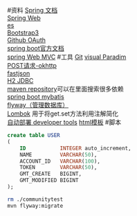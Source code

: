 #资料
[Spring 文档](https://spring.io/guides/)  
[Spring Web](https://spring.io/guides/gs/serving-web-content/)  
[es](https://elasticsearch.cn/explore)  
[Bootstrap3](https://v3.bootcss.com/getting-started/)   
[Github OAuth](https://developer.github.com/apps/building-github-apps/creating-a-github-app/)   
[spring boot官方文档](https://docs.spring.io/spring-boot/docs/2.1.6.RELEASE/reference/html/boot-features-sql.html#boot-features-configure-datasource)   
[spring Web MVC](https://docs.spring.io/spring/docs/5.2.0.M3/spring-framework-reference/web.html#spring-web)
#工具
[Git](https://git-scm.com/download)
[visual Paradim](https://www.visual-paradigm.com)   
[POST请求-okhttp](https://square.github.io/okhttp/)   
[fastjson](https://mvnrepository.com/search?q=fastjason)    
[H2 JDBC](http://www.h2database.com/html/main.html)     
[maven repository](https://mvnrepository.com/)可以在里面搜索很多依赖   
[spring boot mybatis](http://www.mybatis.org/spring-boot-starter/mybatis-spring-boot-autoconfigure/)    
[flyway（管理数据库）](https://flywaydb.org/getstarted/firststeps/maven)   
[Lombok](https://www.projectlombok.org/)    用于将get.set方法利用注解简化  
[自动部署 developer tools](https://docs.spring.io/spring-boot/docs/current/reference/html/using-boot-devtools.html)
[html模板](https://www.thymeleaf.org/doc/tutorials/3.0/usingthymeleaf.html#difference-between-thinsert-and-threplace-and-thinclude)
#脚本
```sql
create table USER
(
    ID           INTEGER auto_increment,
    NAME         VARCHAR(50),
    ACCOUNT_ID   VARCHAR(100),
    TOKEN        VARCHAR(50),
    GMT_CREATE   BIGINT,
    GMT_MODIFIED BIGINT
);
```
```bash
rm ./communitytest
mvn flyway:migrate
```